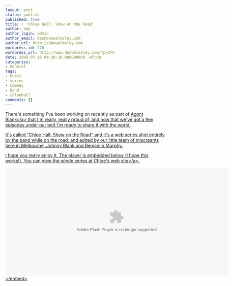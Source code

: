 ```yaml
---
layout: post
status: publish
published: true
title: ! 'Chloe Hall: Show on the Road'
author: dan
author_login: admin
author_email: dan@danwalmsley.com
author_url: http://danwalmsley.com
wordpress_id: 276
wordpress_url: http://www.danwalmsley.com/?p=276
date: 2009-07-16 04:20:39.000000000 -07:00
categories:
- General
tags:
- music
- series
- Comedy
- band
- chloehall
comments: []
---
```

There's something I've been working on recently as part of <a href="http:&#47;&#47;www.agentblank.com">Agent Blank<&#47;a> that I'm really, really proud of, and now that we've got a few episodes under our belt I'm ready to share it with the world. 

It's called "Chloe Hall: Show on the Road" and it's a web series shot entirely by the band while on the road, and edited by our little team of miscreants here in Melbourne, Johnny Blank and Benjamin Murphy.

I hope you really enjoy it. The player is embedded below (I hope this works!). You can view the whole series at <a href="http:&#47;&#47;www.chloehall.com.au&#47;show-on-the-road">Chloe's web site<&#47;a>.

<embed src="http:&#47;&#47;blip.tv&#47;play&#47;g85kAZfWdA" type="application&#47;x-shockwave-flash" width="700" height="340" allowscriptaccess="always" allowfullscreen="true"><&#47;embed>
